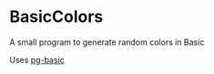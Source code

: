 # BasicColors
A small program to generate random colors in Basic

Uses [pg-basic](https://github.com/amasad/pg-basic)
